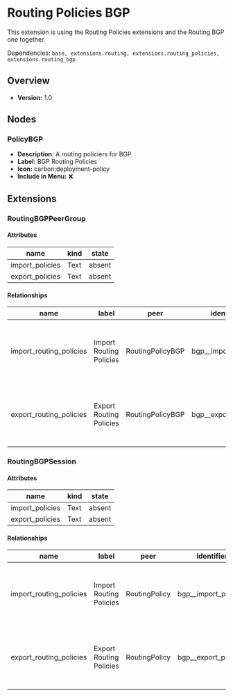 # Routing Policies BGP

This extension is using the Routing Policies extensions and the Routing BGP one together.

Dependencies: `base, extensions.routing, extensions.routing_policies, extensions.routing_bgp`

## Overview

- **Version:** 1.0

## Nodes

### PolicyBGP

- **Description:** A routing policiers for BGP
- **Label:** BGP Routing Policies
- **Icon:** carbon:deployment-policy
- **Include in Menu:** ❌

## Extensions

### RoutingBGPPeerGroup

#### Attributes

| name | kind | state |
| ---- | ---- | ----- |
| import\_policies | Text | absent |
| export\_policies | Text | absent |

#### Relationships

| name | label | peer | identifier | description | kind | cardinality |
| ---- | ----- | ---- | ---------- | ----------- | ---- | ----------- |
| import\_routing\_policies | Import Routing Policies | RoutingPolicyBGP | bgp\_\_import\_policies | The routing\-policies used by this instance for import\. | Generic | many |
| export\_routing\_policies | Export Routing Policies | RoutingPolicyBGP | bgp\_\_export\_policies | The routing\-policies used by this instance for export\. | Generic | many |

### RoutingBGPSession

#### Attributes

| name | kind | state |
| ---- | ---- | ----- |
| import\_policies | Text | absent |
| export\_policies | Text | absent |

#### Relationships

| name | label | peer | identifier | description | kind | cardinality |
| ---- | ----- | ---- | ---------- | ----------- | ---- | ----------- |
| import\_routing\_policies | Import Routing Policies | RoutingPolicy | bgp\_\_import\_policies | The routing\-policies used by this instance for import\. | Generic | many |
| export\_routing\_policies | Export Routing Policies | RoutingPolicy | bgp\_\_export\_policies | The routing\-policies used by this instance for export\. | Generic | many |
